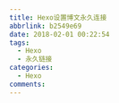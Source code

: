 ```yaml
---
title: Hexo设置博文永久连接
abbrlink: b2549e69
date: 2018-02-01 00:22:54
tags:
  - Hexo
  - 永久链接
categories:
  - Hexo
comments:
---
```

